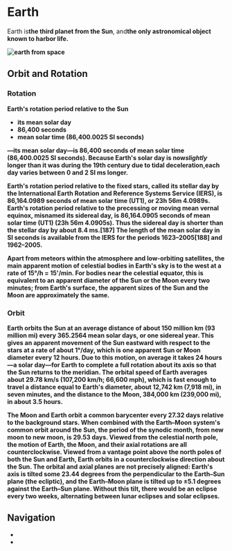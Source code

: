 <!doctype html>
<html>
  <head>
    <Title>Earth</Title>
    <link href="css/stle.css" rel="stylesheet">
  </head>

  <Body>
  <h1 >Earth</h1>
    <p>Earth is<strong>the third planet from the Sun</strong>, and<strong>the only astronomical object known to harbor life</strong.>. </p>

<img src=".jpg" alt= "earth from space">
  <h2>Orbit and Rotation</h2>

  <h3>Rotation</h3>
    <p>Earth's rotation period relative to the Sun
      <ul>
        <li>its mean solar day</li>
        <li>86,400 seconds</li>
        <li>mean solar time (86,400.0025 SI seconds)</li>
      </ul>
      —its mean solar day—is 86,400 seconds of mean solar time (86,400.0025 SI seconds). Because Earth's solar day is now<em>slightly</em> longer than it was during the 19th century due to tidal deceleration,<strong>each day varies between 0 and 2 SI ms longer</strong>.</p>
    <p>Earth's rotation period relative to the fixed stars, called its stellar day by the International Earth Rotation and Reference Systems Service (IERS), is 86,164.0989 seconds of mean solar time (UT1), or 23h 56m 4.0989s. Earth's rotation period relative to the precessing or moving mean vernal equinox, misnamed its sidereal day, is 86,164.0905 seconds of mean solar time (UT1) (23h 56m 4.0905s). Thus the sidereal day is shorter than the stellar day by about 8.4 ms.[187] The length of the mean solar day in SI seconds is available from the IERS for the periods 1623–2005[188] and 1962–2005.</p>
    <p>Apart from meteors within the atmosphere and low-orbiting satellites, the main apparent motion of celestial bodies in Earth's sky is to the west at a rate of 15°/h = 15'/min. For bodies near the celestial equator, this is equivalent to an apparent diameter of the Sun or the Moon every two minutes; from Earth's surface, the apparent sizes of the Sun and the Moon are approximately the same.</p>

  <h3>Orbit</h3>
    <p>Earth orbits the Sun at an average distance of about 150 million km (93 million mi) every 365.2564 mean solar days, or one sidereal year. This gives an apparent movement of the Sun eastward with respect to the stars at a rate of about 1°/day, which is one apparent Sun or Moon diameter every 12 hours. Due to this motion, on average it takes 24 hours—a solar day—for Earth to complete a full rotation about its axis so that the Sun returns to the meridian. The orbital speed of Earth averages about 29.78 km/s (107,200 km/h; 66,600 mph), which is fast enough to travel a distance equal to Earth's diameter, about 12,742 km (7,918 mi), in seven minutes, and the distance to the Moon, 384,000 km (239,000 mi), in about 3.5 hours.</p>
    <p>The Moon and Earth orbit a common barycenter every 27.32 days relative to the background stars. When combined with the Earth–Moon system's common orbit around the Sun, the period of the synodic month, from new moon to new moon, is 29.53 days. Viewed from the celestial north pole, the motion of Earth, the Moon, and their axial rotations are all counterclockwise. Viewed from a vantage point above the north poles of both the Sun and Earth, Earth orbits in a counterclockwise direction about the Sun. The orbital and axial planes are not precisely aligned: Earth's axis is tilted some 23.44 degrees from the perpendicular to the Earth–Sun plane (the ecliptic), and the Earth–Moon plane is tilted up to ±5.1 degrees against the Earth–Sun plane. Without this tilt, there would be an eclipse every two weeks, alternating between lunar eclipses and solar eclipses.</p>
  
  <h2>Navigation</h2>
    <p>
      <ul>
        <li><a href="index.html"back home></a></li>
        <li><a href="mars.html"about mars></a></li>
      </ul>
    </p>


  </body>
</html>
